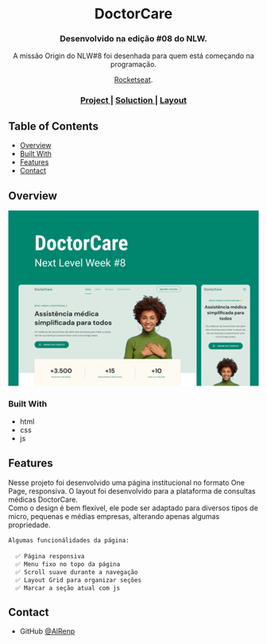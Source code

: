 <h1 align="center">DoctorCare</h1>

<div align="center">
   <h3> Desenvolvido na edição #08 do NLW. </h3>
    <p>A missão Origin do NLW#8 foi desenhada para quem está começando na programação.</p> 

   <a href="https://rocketseat.com.br">Rocketseat</a>.
</div>

<div align="center">
  <h3>
    <a href="https://alrenp.github.io/foguetes/nlw/trilha%20explorer/08-doctorCare/">
      Project 
    </a>
    |
    <a href="https://github.com/AlRenp/foguetes/tree/main/nlw/trilha%20explorer/08-doctorCare">
      Soluction
    </a>
    |
    <a href="https://www.figma.com/community/file/1102912263666619803/DoctorCare">
      Layout
    </a>
  </h3>
</div>


## Table of Contents

- [Overview](#overview)
- [Built With](#built-with)
- [Features](#features)
- [Contact](#contact)


## Overview

![screenshot](.github/preview.png)

### Built With
- html
- css
- js
## Features
  <p>
    Nesse projeto foi desenvolvido uma página institucional no formato One Page, responsiva. O layout foi desenvolvido para a plataforma de consultas médicas DoctorCare. </br>
    Como o design é bem flexível, ele pode ser adaptado para diversos tipos de micro, pequenas e médias empresas, alterando apenas algumas propriedade.
  </p>
    
    Algumas funcionálidades da página:

      ✅ Página responsiva
      ✅ Menu fixo no topo da página
      ✅ Scroll suave durante a navegação 
      ✅ Layout Grid para organizar seções
      ✅ Marcar a seção atual com js

## Contact

- GitHub [@AlRenp](https://github.com/alrenp)
